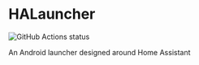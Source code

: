 # HALauncher
![GitHub Actions status](https://github.com/jcbmln/HALauncher/workflows/Android%20CI/badge.svg)

An Android launcher designed around Home Assistant
